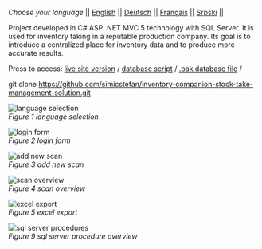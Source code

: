 *Choose your language* ||
[English]( https://github.com/simicstefan/inventory-companion-stock-take-management-solution/blob/master/readme_en.md "english") ||
[Deutsch]( https://github.com/simicstefan/inventory-companion-stock-take-management-solution/blob/master/readme_de.md "deutsch") ||
[Français]( https://github.com/simicstefan/inventory-companion-stock-take-management-solution/blob/master/readme_fr.md "fran‡ais") ||
[Srpski]( https://github.com/simicstefan/inventory-companion-stock-take-management-solution/blob/master/readme_sr.md "srpski") ||

Project developed in C# ASP .NET MVC 5 technology with SQL Server. It is used for inventory taking in a reputable production company. Its goal is to introduce a centralized place for inventory data and to produce more accurate results.

Press to access:
[live site version](link " live site version ") /
[database script](link "database script") /
[.bak database file](link-raw=true ".bak database file") /

git clone https://github.com/simicstefan/inventory-companion-stock-take-management-solution.git

![language selection]( https://user-images.githubusercontent.com/34691870/78506275-c9953080-7778-11ea-94a7-3df25126e2be.png)  
*Figure 1 language selection*

![login form]( https://user-images.githubusercontent.com/34691870/78506276-ca2dc700-7778-11ea-97d8-5a1867bbadc7.png)  
*Figure 2 login form*

![add new scan]( https://user-images.githubusercontent.com/34691870/78506277-ca2dc700-7778-11ea-9818-15d6fee11185.png)  
*Figure 3 add new scan*

![scan overview]( https://user-images.githubusercontent.com/34691870/78506278-cac65d80-7778-11ea-924b-08ab97b5f290.png)  
*Figure 4 scan overview*

![excel export]( https://user-images.githubusercontent.com/34691870/78506279-cb5ef400-7778-11ea-82bd-e7e7f7d33bff.png)  
*Figure 5 excel export*

![sql server procedures]( https://user-images.githubusercontent.com/34691870/78506280-cb5ef400-7778-11ea-9e01-b2658521e1af.png)  
*Figure 9 sql server procedure overview*


